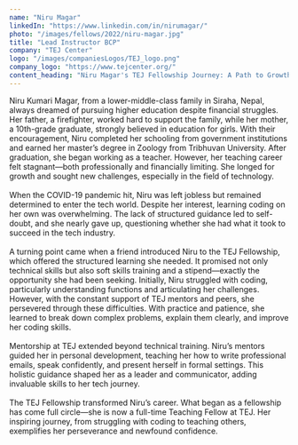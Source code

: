 ```yaml
---
name: "Niru Magar"
linkedIn: "https://www.linkedin.com/in/nirumagar/"
photo: "/images/fellows/2022/niru-magar.jpg"
title: "Lead Instructor BCP"
company: "TEJ Center"
logo: "/images/companiesLogos/TEJ_logo.png"
company_logo: "https://www.tejcenter.org/"
content_heading: "Niru Magar's TEJ Fellowship Journey: A Path to Growth"
---
```


Niru Kumari Magar, from a lower-middle-class family in Siraha, Nepal, always dreamed of pursuing higher education despite financial struggles. Her father, a firefighter, worked hard to support the family, while her mother, a 10th-grade graduate, strongly believed in education for girls. With their encouragement, Niru completed her schooling from government institutions and earned her master’s degree in Zoology from Tribhuvan University. After graduation, she began working as a teacher. However, her teaching career felt stagnant—both professionally and financially limiting. She longed for growth and sought new challenges, especially in the field of technology.<br/><br/>
When the COVID-19 pandemic hit, Niru was left jobless but remained determined to enter the tech world. Despite her interest, learning coding on her own was overwhelming. The lack of structured guidance led to self-doubt, and she nearly gave up, questioning whether she had what it took to succeed in the tech industry.<br/><br/>
A turning point came when a friend introduced Niru to the TEJ Fellowship, which offered the structured learning she needed. It promised not only technical skills but also soft skills training and a stipend—exactly the opportunity she had been seeking.
Initially, Niru struggled with coding, particularly understanding functions and articulating her challenges. However, with the constant support of TEJ mentors and peers, she persevered through these difficulties. With practice and patience, she learned to break down complex problems, explain them clearly, and improve her coding skills.<br/><br/>
Mentorship at TEJ extended beyond technical training. Niru’s mentors guided her in personal development, teaching her how to write professional emails, speak confidently, and present herself in formal settings. This holistic guidance shaped her as a leader and communicator, adding invaluable skills to her tech journey.<br/><br/>
The TEJ Fellowship transformed Niru’s career. What began as a fellowship has come full circle—she is now a full-time Teaching Fellow at TEJ. Her inspiring journey, from struggling with coding to teaching others, exemplifies her perseverance and newfound confidence.
